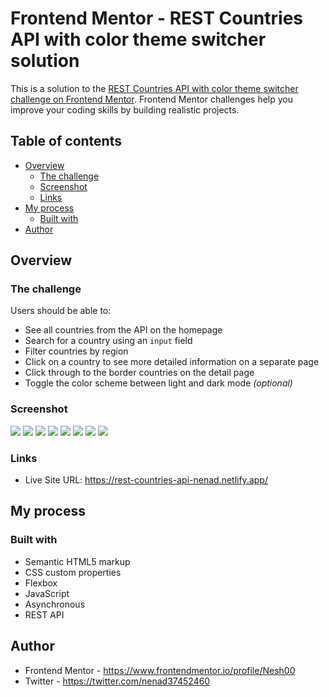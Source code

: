 # Frontend Mentor - REST Countries API with color theme switcher solution

This is a solution to the [REST Countries API with color theme switcher challenge on Frontend Mentor](https://www.frontendmentor.io/challenges/rest-countries-api-with-color-theme-switcher-5cacc469fec04111f7b848ca). Frontend Mentor challenges help you improve your coding skills by building realistic projects.

## Table of contents

- [Overview](#overview)
  - [The challenge](#the-challenge)
  - [Screenshot](#screenshot)
  - [Links](#links)
- [My process](#my-process)
  - [Built with](#built-with)
- [Author](#author)

## Overview

### The challenge

Users should be able to:

- See all countries from the API on the homepage
- Search for a country using an `input` field
- Filter countries by region
- Click on a country to see more detailed information on a separate page
- Click through to the border countries on the detail page
- Toggle the color scheme between light and dark mode _(optional)_

### Screenshot

![](./design/desktop-design-home-dark.png)
![](./design/desktop-design-home-light.png)
![](./design/desktop-design-detail-dark.png)
![](./design/desktop-design-detail-light.png)
![](./design/mobile-design-home-dark.png)
![](./design/mobile-design-home-light.png)
![](./design/mobile-design-detail-dark.png)
![](./design/mobile-design-detail-light.png)

### Links

- Live Site URL: https://rest-countries-api-nenad.netlify.app/

## My process

### Built with

- Semantic HTML5 markup
- CSS custom properties
- Flexbox
- JavaScript
- Asynchronous
- REST API

## Author

- Frontend Mentor - https://www.frontendmentor.io/profile/Nesh00
- Twitter - https://twitter.com/nenad37452460

